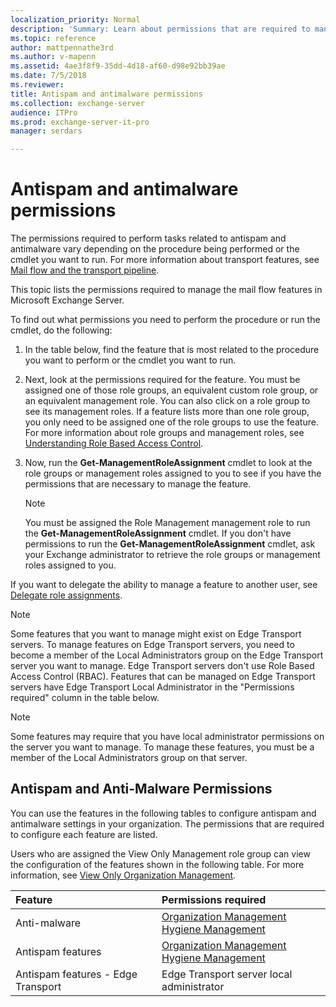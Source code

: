 ```yaml
---
localization_priority: Normal
description: 'Summary: Learn about permissions that are required to manage antispam and antimalware in Exchange Server 2016 or Exchange Server 2019.'
ms.topic: reference
author: mattpennathe3rd
ms.author: v-mapenn
ms.assetid: 4ae3f8f9-35dd-4d18-af60-d98e92bb39ae
ms.date: 7/5/2018
ms.reviewer:
title: Antispam and antimalware permissions
ms.collection: exchange-server
audience: ITPro
ms.prod: exchange-server-it-pro
manager: serdars

---
```


# Antispam and antimalware permissions

The permissions required to perform tasks related to antispam and antimalware vary depending on the procedure being performed or the cmdlet you want to run. For more information about transport features, see [Mail flow and the transport pipeline](../../mail-flow/mail-flow.md).

This topic lists the permissions required to manage the mail flow features in Microsoft Exchange Server.

To find out what permissions you need to perform the procedure or run the cmdlet, do the following:

1. In the table below, find the feature that is most related to the procedure you want to perform or the cmdlet you want to run.

2. Next, look at the permissions required for the feature. You must be assigned one of those role groups, an equivalent custom role group, or an equivalent management role. You can also click on a role group to see its management roles. If a feature lists more than one role group, you only need to be assigned one of the role groups to use the feature. For more information about role groups and management roles, see [Understanding Role Based Access Control](https://technet.microsoft.com/library/dd298183.aspx).

3. Now, run the **Get-ManagementRoleAssignment** cmdlet to look at the role groups or management roles assigned to you to see if you have the permissions that are necessary to manage the feature.

    > [!NOTE]
    > You must be assigned the Role Management management role to run the **Get-ManagementRoleAssignment** cmdlet. If you don't have permissions to run the **Get-ManagementRoleAssignment** cmdlet, ask your Exchange administrator to retrieve the role groups or management roles assigned to you.

If you want to delegate the ability to manage a feature to another user, see [Delegate role assignments](https://docs.microsoft.com/exchange/delegate-role-assignments-exchange-2013-help).

> [!NOTE]
> Some features that you want to manage might exist on Edge Transport servers. To manage features on Edge Transport servers, you need to become a member of the Local Administrators group on the Edge Transport server you want to manage. Edge Transport servers don't use Role Based Access Control (RBAC). Features that can be managed on Edge Transport servers have Edge Transport Local Administrator in the "Permissions required" column in the table below.

> [!NOTE]
> Some features may require that you have local administrator permissions on the server you want to manage. To manage these features, you must be a member of the Local Administrators group on that server.

## Antispam and Anti-Malware Permissions

You can use the features in the following tables to configure antispam and antimalware settings in your organization. The permissions that are required to configure each feature are listed.

Users who are assigned the View Only Management role group can view the configuration of the features shown in the following table. For more information, see [View Only Organization Management](https://technet.microsoft.com/library/c514c6d0-0157-4c52-9ec6-441d9a30f3df.aspx).

|**Feature**|**Permissions required**|
|:-----|:-----|
|Anti-malware|[Organization Management](https://docs.microsoft.com/exchange/organization-management-exchange-2013-help) <br/> [Hygiene Management](https://docs.microsoft.com/exchange/hygiene-management-exchange-2013-help)|
|Antispam features|[Organization Management](https://docs.microsoft.com/exchange/organization-management-exchange-2013-help) <br/> [Hygiene Management](https://docs.microsoft.com/exchange/hygiene-management-exchange-2013-help)|
|Antispam features - Edge Transport|Edge Transport server local administrator|
